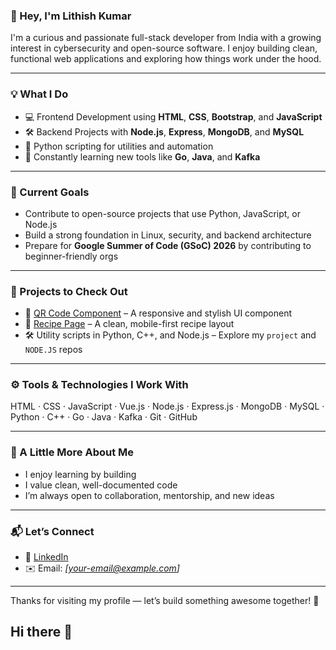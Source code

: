 ### 👋 Hey, I'm Lithish Kumar

I'm a curious and passionate full-stack developer from India with a growing interest in cybersecurity and open-source software. I enjoy building clean, functional web applications and exploring how things work under the hood.

---

### 💡 What I Do
- 💻 Frontend Development using **HTML**, **CSS**, **Bootstrap**, and **JavaScript**
- 🛠️ Backend Projects with **Node.js**, **Express**, **MongoDB**, and **MySQL**
- 🐍 Python scripting for utilities and automation
- 🧠 Constantly learning new tools like **Go**, **Java**, and **Kafka**

---

### 🚀 Current Goals
- Contribute to open-source projects that use Python, JavaScript, or Node.js
- Build a strong foundation in Linux, security, and backend architecture
- Prepare for **Google Summer of Code (GSoC) 2026** by contributing to beginner-friendly orgs

---

### 📌 Projects to Check Out
- 🎨 [QR Code Component](https://litheesh-kumar.github.io/css-practice/qr-code-component-main/) – A responsive and stylish UI component  
- 🍲 [Recipe Page](https://litheesh-kumar.github.io/css-practice/recipe-page-main) – A clean, mobile-first recipe layout  
- 🛠️ Utility scripts in Python, C++, and Node.js – Explore my `project` and `NODE.JS` repos

---

### ⚙️ Tools & Technologies I Work With
HTML · CSS · JavaScript · Vue.js · Node.js · Express.js · MongoDB · MySQL · Python · C++ · Go · Java · Kafka · Git · GitHub

---

### 🌱 A Little More About Me
- I enjoy learning by building
- I value clean, well-documented code
- I’m always open to collaboration, mentorship, and new ideas

---

### 📬 Let’s Connect
- 📎 [LinkedIn](https://www.linkedin.com/in/lithish-kumar-b18b25331/)
- ✉️ Email: *[your-email@example.com]*

---

Thanks for visiting my profile — let’s build something awesome together! 🚀
## Hi there 👋

<!--
**Lithish-7/Lithish-7** is a ✨ _special_ ✨ repository because its `README.md` (this file) appears on your GitHub profile.

Here are some ideas to get you started:

- 🔭 I’m currently working on ...
- 🌱 I’m currently learning ...
- 👯 I’m looking to collaborate on ...
- 🤔 I’m looking for help with ...
- 💬 Ask me about ...
- 📫 How to reach me: ...
- 😄 Pronouns: ...
- ⚡ Fun fact: ...
-->

